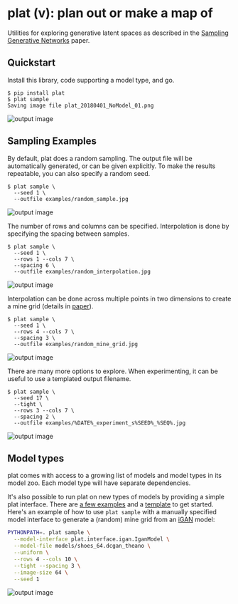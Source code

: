 # plat (v): plan out or make a map of

Utilities for exploring generative latent spaces as described in the
[Sampling Generative Networks](http://arxiv.org/abs/1609.04468) paper.

## Quickstart

Install this library, code supporting a model type, and go.
```
$ pip install plat
$ plat sample
Saving image file plat_20180401_NoModel_01.png
```
![output image](examples/quickstart.jpg "plat output")

## Sampling Examples

By default, plat does a random sampling. The output file will be automatically
generated, or can be given explicitly. To make the results repeatable,
you can also specify a random seed.

```
$ plat sample \
  --seed 1 \
  --outfile examples/random_sample.jpg
```
![output image](examples/random_sample.jpg "random sample")

The number of rows and columns can be specified. Interpolation is
done by specifying the spacing between samples.

```
$ plat sample \
  --seed 1 \
  --rows 1 --cols 7 \
  --spacing 6 \
  --outfile examples/random_interpolation.jpg
```
![output image](examples/random_interpolation.jpg "random interpolation")

Interpolation can be done across multiple points in two dimensions to
create a mine grid (details in [paper](http://arxiv.org/abs/1609.04468)).

```
$ plat sample \
  --seed 1 \
  --rows 4 --cols 7 \
  --spacing 3 \
  --outfile examples/random_mine_grid.jpg
```
![output image](examples/random_mine_grid.jpg "random mine grid")

There are many more options to explore. When experimenting, it can be
useful to use a templated output filename.

```
$ plat sample \
  --seed 17 \
  --tight \
  --rows 3 --cols 7 \
  --spacing 2 \
  --outfile examples/%DATE%_experiment_s%SEED%_%SEQ%.jpg
```
![output image](examples/20161006_experiment_s17_01.jpg "experiment")

## Model types
plat comes with access to a growing list of models and model types in its model zoo.
Each model type will have separate dependencies.

It's also possible to run plat on new types of models by providing a simple plat interface.
There are [a few examples](plat/interface) and a [template](plat/interface/example.py)
to get started. Here's an example of how to use `plat sample` with a manually specified
model interface to generate a (random) mine grid from an [iGAN](https://github.com/junyanz/iGAN) model:

```bash
PYTHONPATH=. plat sample \
  --model-interface plat.interface.igan.IganModel \
  --model-file models/shoes_64.dcgan_theano \
  --uniform \
  --rows 4 --cols 10 \
  --tight --spacing 3 \
  --image-size 64 \
  --seed 1
```
![output image](examples/igan_mine_grid.jpg "igan mine grid")
